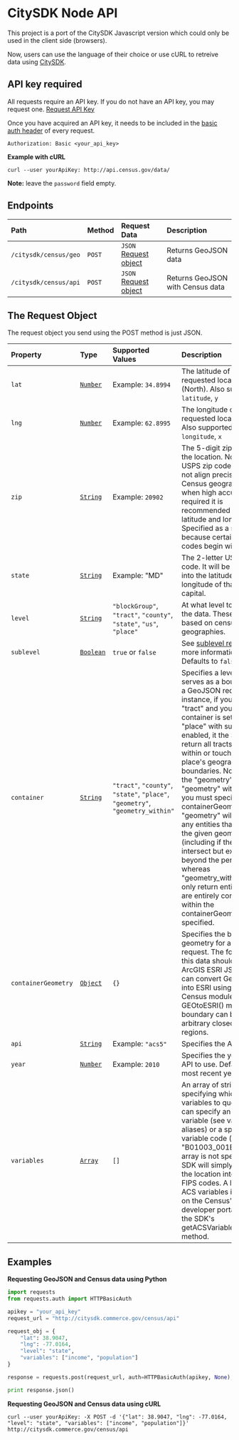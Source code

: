 # CitySDK Node API

This project is a port of the CitySDK Javascript version which could only be used in the client side (browsers).

Now, users can use the language of their choice or use cURL to retreive data using [CitySDK](http://uscensusbureau.github.io/citysdk/).

## API key required
All requests require an API key. If you do not have an API key, you may request one. [Request API Key](http://api.census.gov/data/key_signup.html)

Once you have acquired an API key, it needs to be included in the [basic auth header](https://en.wikipedia.org/wiki/Basic_access_authentication) of every request.

```
Authorization: Basic <your_api_key>
```

**Example with cURL**

```
curl --user yourApiKey: http://api.census.gov/data/
```

**Note:** leave the `password` field empty.

## Endpoints

| Path | Method | Request Data | Description |
| :--- | :--- | :--- | :--- |
| `/citysdk/census/geo` | `POST` | `JSON` [Request object](http://uscensusbureau.github.io/citysdk/guides/censusModule.html#theRequestObjectInDetail) | Returns GeoJSON data
| `/citysdk/census/api` | `POST` | `JSON` [Request object](http://uscensusbureau.github.io/citysdk/guides/censusModule.html#theRequestObjectInDetail) | Returns GeoJSON with Census data |

## The Request Object

The request object you send using the POST method is just JSON.

| Property | Type | Supported Values | Description |
| :--- | :--- | :--- | :--- |
| `lat` | [`Number`](https://developer.mozilla.org/en-US/docs/Web/JavaScript/Data_structures#Number_type) | Example: `34.8994` | The latitude of the requested location (North). Also supported: `latitude`, `y` |
| `lng` | [`Number`](https://developer.mozilla.org/en-US/docs/Web/JavaScript/Data_structures#Number_type) | Example: `62.8995` | The longitude of the requested location (East). Also supported: `longitude`, `x` |
| `zip` | [`String`](https://developer.mozilla.org/en-US/docs/Web/JavaScript/Data_structures#String_type) | Example: `20902` | The 5-digit zip code of the location. Note that USPS zip code areas do not align precisely with Census geographies, so when high accuracy is required it is recommended to use latitude and longitude. Specified as a string because certain zip codes begin with zeroes. |
| `state` | [`String`](https://developer.mozilla.org/en-US/docs/Web/JavaScript/Data_structures#String_type) | Example: "MD" | The 2-letter USPS state code. It will be converted into the latitude and longitude of that state's capital. |
| `level` | [`String`](https://developer.mozilla.org/en-US/docs/Web/JavaScript/Data_structures#String_type) | `"blockGroup"`, `"tract"`, `"county"`, `"state"`, `"us"`, `"place"` | At what level to request the data. These are based on census geographies. |
| `sublevel` | [`Boolean`](https://developer.mozilla.org/en-US/docs/Web/JavaScript/Data_structures#Boolean_type) | `true` or `false` | See [sublevel requests](http://uscensusbureau.github.io/citysdk/guides/censusModule.html#sublevelRequests) for more information. Defaults to `false`. |
| `container` | [`String`](https://developer.mozilla.org/en-US/docs/Web/JavaScript/Data_structures#String_type) | `"tract"`, `"county"`, `"state"`, `"place"`, `"geometry"`, `"geometry_within"` | Specifies a level which serves as a boundary for a GeoJSON request. For instance, if your level is "tract" and your container is set as "place" with sublevel enabled, it the SDK will return all tracts which fall within or touch that place's geographical boundaries. Note that for the "geometry" and "geometry" within tags you must specify the containerGeometry. "geometry" will return any entities that intersect the given geometry (including if they intersect but extend beyond the perimeter) whereas "geometry_within" will only return entities that are entirely contained within the containerGeometry specified. |
| `containerGeometry` | [`Object`](https://developer.mozilla.org/en-US/docs/Web/JavaScript/Data_structures#Objects) | `{}` | Specifies the bounding geometry for a GeoJSON request. The format of this data should be ArcGIS ESRI JSON. You can convert GeoJSON into ESRI using the Census module's GEOtoESRI() method. The boundary can be any arbitrary closed region or regions. |
| `api` | [`String`](https://developer.mozilla.org/en-US/docs/Web/JavaScript/Data_structures#String_type) | Example: `"acs5"` | Specifies the API to use. |
| `year` | [`Number`](https://developer.mozilla.org/en-US/docs/Web/JavaScript/Data_structures#Number_type) | Example: `2010` | Specifies the year of the API to use. Defaults to the most recent year. |
| `variables` | [`Array`](https://developer.mozilla.org/en-US/docs/Web/JavaScript/Reference/Global_Objects/Array) | `[]` | An array of strings specifying which variables to query. One can specify an aliased variable (see variable aliases) or a specific ACS variable code (e.g. "B01003_001E"). If this array is not specified, the SDK will simply geocode the location into Census FIPS codes. A list of all ACS variables is available on the Census's developer portal or via the SDK's getACSVariableDictionary method. |

## Examples

**Requesting GeoJSON and Census data using Python**

```python
import requests
from requests.auth import HTTPBasicAuth

apikey = "your_api_key"
request_url = "http://citysdk.commerce.gov/census/api"

request_obj = {
    "lat": 38.9047,
    "lng": -77.0164,
    "level": "state",
    "variables": ["income", "population"]
}

response = requests.post(request_url, auth=HTTPBasicAuth(apikey, None), data=request_obj)

print response.json()

```

**Requesting GeoJSON and Census data using cURL**

```
curl --user yourApiKey: -X POST -d '{"lat": 38.9047, "lng": -77.0164, "level": "state", "variables": ["income", "population"]}' http://citysdk.commerce.gov/census/api
```
